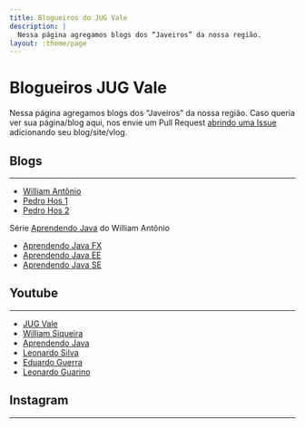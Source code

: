 ```yaml
---
title: Blogueiros do JUG Vale
description: |
  Nessa página agregamos blogs dos “Javeiros” da nossa região.
layout: :theme/page
---
```


# Blogueiros JUG Vale

Nessa página agregamos blogs dos “Javeiros” da nossa região. Caso queria ver sua página/blog aqui, nos envie um Pull Request [abrindo uma Issue](https://github.com/Jug-Vale/Jug-Vale.github.io/issues) adicionando seu blog/site/vlog.

## Blogs
---

- [William Antônio](https://williamantonio.wordpress.com/)
- [Pedro Hos 1](https://pedro-hos.github.io)
- [Pedro Hos 2](https://pedrohosilva.worpress.com)

Série [Aprendendo Java](https://www.facebook.com/SerieBlogsAprendendo?fref=ts) do William Antônio

- [Aprendendo Java FX](http://aprendendo-javafx.blogspot.com.br/)
- [Aprendendo Java EE](http://aprendendo-javaee.blogspot.com.br/)
- [Aprendendo Java SE](https://aprendendo-javase.blogspot.com.br/)

## Youtube
---

- [JUG Vale](https://www.youtube.com/@jugvale3355/)
- [William Siqueira](https://www.youtube.com/channel/UCqcrA3XWMvkFotZ4WNgBMsg)
- [Aprendendo Java](https://www.youtube.com/channel/UCqcrA3XWMvkFotZ4WNgBMsg)
- [Leonardo Silva](https://www.youtube.com/channel/UC4I5zgAzQMpAC44C4jH-JGA)
- [Eduardo Guerra](https://www.youtube.com/channel/UCCUxbxaPefOjgD14-7UbjVg)
- [Leonardo Guarino](https://www.youtube.com/user/leguarino)

## Instagram
---